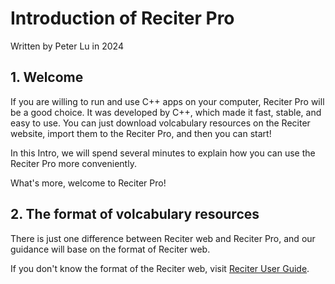 # Introduction of Reciter Pro
Written by Peter Lu in 2024

## 1. Welcome
If you are willing to run and use C++ apps on your computer, Reciter Pro will be a good choice. It was developed by C++, which made it fast, stable, and easy to use. You can just download volcabulary resources on the Reciter website, import them to the Reciter Pro, and then you can start!

In this Intro, we will spend several minutes to explain how you can use the Reciter Pro more conveniently.

What's more, welcome to Reciter Pro!

## 2. The format of volcabulary resources
There is just one difference between Reciter web and Reciter Pro, and our guidance will base on the format of Reciter web.

If you don't know the format of the Reciter web, visit [Reciter User Guide](http://www.subsystem.top/articles?id=cb2397de-42b2-11ef-b842-a7e074c6cf71).

